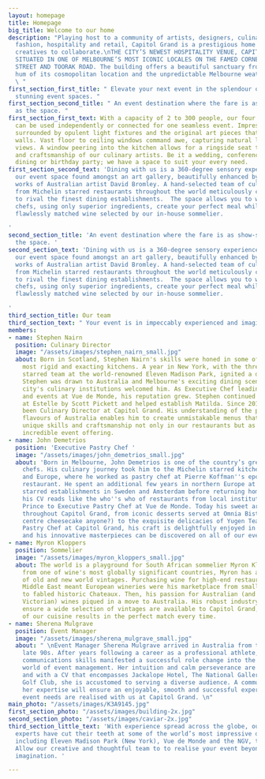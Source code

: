 ```yaml
---
layout: homepage
title: Homepage
big_title: Welcome to our home
description: "Playing host to a community of artists, designers, culinary experts,
  fashion, hospitality and retail, Capitol Grand is a prestigious home for like-minded
  creatives to collaborate.\nTHE CITY’S NEWEST HOSPITALITY VENUE, CAPITOL GRAND, IS
  SITUATED IN ONE OF MELBOURNE’S MOST ICONIC LOCALES ON THE FAMED CORNER OF CHAPEL
  STREET AND TOORAK ROAD. The building offers a beautiful sanctuary from the busy
  hum of its cosmopolitan location and the unpredictable Melbourne weather outside.
  \ "
first_section_first_title: " Elevate your next event in the splendour of Capitol Grand’s
  stunning event spaces. "
first_section_second_title: " An event destination where the fare is as show-stopping
  as the space. "
first_section_first_text: With a capacity of 2 to 300 people, our four distinct spaces
  can be used independently or connected for one seamless event. Impress your guests
  surrounded by opulent light fixtures and the original art pieces that adorn our
  walls. Vast floor to ceiling windows command awe, capturing natural light and uninterrupted
  views. A window peering into the kitchen allows for a ringside seat to the theatre
  and craftsmanship of our culinary artists. Be it a wedding, conference, private
  dining or birthday party; we have a space to suit your every need.
first_section_second_text: 'Dining with us is a 360-degree sensory experience. Discover
  our event space found amongst an art gallery, beautifully enhanced by the innovative
  works of Australian artist David Bromley. A hand-selected team of culinary experts
  from Michelin starred restaurants throughout the world meticulously curate menus
  to rival the finest dining establishments.  The space allows you to watch as our
  chefs, using only superior ingredients, create your perfect meal while you sip on
  flawlessly matched wine selected by our in-house sommelier.

'
second_section_title: 'An event destination where the fare is as show-stopping as
  the space. '
second_section_text: 'Dining with us is a 360-degree sensory experience. Discover
  our event space found amongst an art gallery, beautifully enhanced by the innovative
  works of Australian artist David Bromley. A hand-selected team of culinary experts
  from Michelin starred restaurants throughout the world meticulously curate menus
  to rival the finest dining establishments.  The space allows you to watch as our
  chefs, using only superior ingredients, create your perfect meal while you sip on
  flawlessly matched wine selected by our in-house sommelier.

'
third_section_title: Our team
third_section_text: " Your event is in impeccably experienced and imaginative hands. "
members:
- name: Stephen Nairn
  position: Culinary Director
  image: "/assets/images/stephen_nairn_small.jpg"
  about: Born in Scotland, Stephen Nairn's skills were honed in some of the country's
    most rigid and exacting kitchens. A year in New York, with the three Michelin
    starred team at the world-renowned Eleven Madison Park, ignited a desire to travel.
    Stephen was drawn to Australia and Melbourne's exciting dining scene, where the
    city's culinary institutions welcomed him. As Executive Chef leading the kitchen
    and events at Vue de Monde, his reputation grew. Stephen continued his journey
    at Estelle by Scott Pickett and helped establish Matilda. Since 2018 Stephen has
    been Culinary Director at Capitol Grand. His understanding of the produce and
    flavours of Australia enables him to create unmistakable menus that showcase his
    unique skills and craftsmanship not only in our restaurants but as part of our
    incredible event offering.
- name: John Demetrios
  position: 'Executive Pastry Chef '
  image: "/assets/images/john_demetrios_small.jpg"
  about: 'Born in Melbourne, John Demetrios is one of the country’s greatest pastry
    chefs. His culinary journey took him to the Michelin starred kitchens of London
    and Europe, where he worked as pastry chef at Pierre Koffman''s eponymous Knightsbridge
    restaurant. He spent an additional few years in northern Europe at two Michelin
    starred establishments in Sweden and Amsterdam before returning home. In Australia,
    his CV reads like the who''s who of restaurants from local institution Circa The
    Prince to Executive Pastry Chef at Vue de Monde. Today his sweet art can be tasted
    throughout Capitol Grand, from iconic desserts served at Omnia Bistro & Bar (liquid
    centre cheesecake anyone?) to the exquisite delicacies of Yugen Tea Bar. As Executive
    Pastry Chef at Capitol Grand, his craft is delightfully enjoyed in our restaurants,
    and his innovative masterpieces can be discovered on all of our event menus. '
- name: Myron Kloppers
  position: Sommelier
  image: "/assets/images/myron_kloppers_small.jpg"
  about: The world is a playground for South African sommelier Myron Kloppers. Hailing
    from one of wine's most globally significant countries, Myron has a unique understanding
    of old and new world vintages. Purchasing wine for high-end restaurants in the
    Middle East meant European wineries were his marketplace from small boutique producers
    to fabled historic Chateaux. Then, his passion for Australian (and most notably
    Victorian) wines piqued in a move to Australia. His robust industry relationships
    ensure a wide selection of vintages are available to Capitol Grand, and his understanding
    of our cuisine results in the perfect match every time.
- name: Sherena Mulgrave
  position: Event Manager
  image: "/assets/images/sherena_mulgrave_small.jpg"
  about: " \nEvent Manager Sherena Mulgrave arrived in Australia from the UK in the
    late 90s. After years following a career as a professional athlete, her excellent
    communications skills manifested a successful role change into the fast-paced
    world of event management. Her intuition and calm perseverance are legendary,
    and with a CV that encompasses Jackalope Hotel, The National Gallery and Sandhurst
    Golf Club, she is accustomed to serving a diverse audience. A communication professional,
    her expertise will ensure an enjoyable, smooth and successful experience as your
    event needs are realised with us at Capitol Grand. \n"
main_photo: "/assets/images/K3A9145.jpg"
first_section_photo: "/assets/images/building-2x.jpg"
second_section_photo: "/assets/images/caviar-2x.jpg"
third_section_little_text: 'With experience spread across the globe, our team of culinary
  experts have cut their teeth at some of the world’s most impressive dining establishments,
  including Eleven Madison Park (New York), Vue de Monde and the NGV, to name a few.
  Allow our creative and thoughtful team to to realise your event beyond your wildest
  imagination. '

---
```

